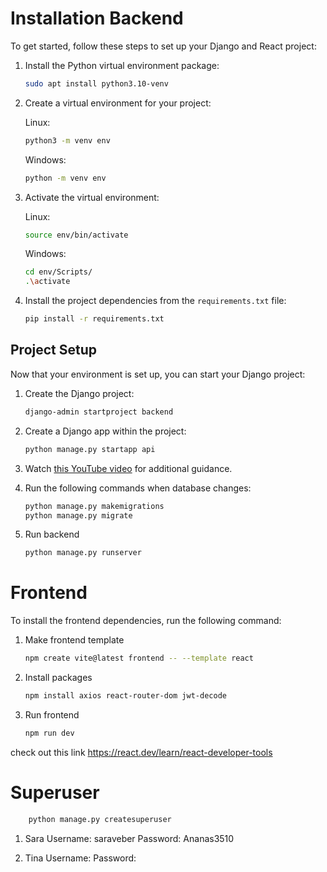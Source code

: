 # Installation Backend

To get started, follow these steps to set up your Django and React project:

1. Install the Python virtual environment package:

    ```bash
    sudo apt install python3.10-venv
    ```

2. Create a virtual environment for your project:

    Linux:
    ```bash
    python3 -m venv env
    ```

    Windows:
    ```bash
    python -m venv env
    ```

3. Activate the virtual environment:

    Linux:
    ```bash
    source env/bin/activate
    ```

    Windows:
    ```bash
    cd env/Scripts/
    .\activate
    ```



4. Install the project dependencies from the `requirements.txt` file:

    ```bash
    pip install -r requirements.txt
    ```

## Project Setup 

Now that your environment is set up, you can start your Django project:

1. Create the Django project:

    ```bash
    django-admin startproject backend
    ```

2. Create a Django app within the project:

    ```bash
    python manage.py startapp api
    ```

3. Watch [this YouTube video](https://www.youtube.com/watch?v=c-QsfbznSXI&t=505s) for additional guidance.

4. Run the following commands when database changes:

    ```bash
    python manage.py makemigrations
    python manage.py migrate
    ```

5. Run backend

    ```bash
    python manage.py runserver
    ```

# Frontend

To install the frontend dependencies, run the following command:

1. Make frontend template

    ```bash
    npm create vite@latest frontend -- --template react
    ```

2. Install packages

    ```bash
    npm install axios react-router-dom jwt-decode
    ```

3. Run frontend

    ```bash
    npm run dev
    ```


check out this link https://react.dev/learn/react-developer-tools


# Superuser 

```bash
    python manage.py createsuperuser
```

1. Sara 
Username: saraveber
Password: Ananas3510

2. Tina
Username:
Password: 